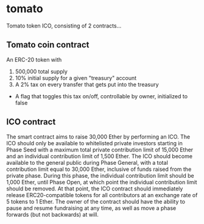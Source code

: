 # tomato
Tomato token ICO, consisting of 2 contracts...

## Tomato coin contract
An ERC-20 token with
1. 500,000 total supply
2. 10% initial supply for a given "treasury" account
3. A 2% tax on every transfer that gets put into the treasury
  - A flag that toggles this tax on/off, controllable by owner, initialized to false

## ICO contract
The smart contract aims to raise 30,000 Ether by performing an ICO. The ICO should only be available to whitelisted private investors starting in Phase Seed with a maximum total private contribution limit of 15,000 Ether and an individual contribution limit of 1,500 Ether. The ICO should become available to the general public during Phase General, with a total contribution limit equal to 30,000 Ether, inclusive of funds raised from the private phase. During this phase, the individual contribution limit should be 1,000 Ether, until Phase Open, at which point the individual contribution limit should be removed. At that point, the ICO contract should immediately release ERC20-compatible tokens for all contributors at an exchange rate of 5 tokens to 1 Ether. The owner of the contract should have the ability to pause and resume fundraising at any time, as well as move a phase forwards (but not backwards) at will.
